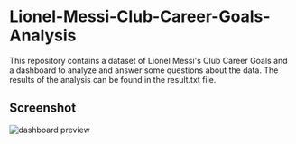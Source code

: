 # Lionel-Messi-Club-Career-Goals-Analysis
This repository contains a dataset of Lionel Messi's Club Career Goals and a dashboard to analyze and answer some questions about the data. The results of the analysis can be found in the result.txt file.

## Screenshot

![dashboard preview](https://github.com/avishek09/Lionel-Messi-Club-Career-Goals-Analysis/assets/75924699/f9f379c2-144f-4f56-9512-983363ae054b)
